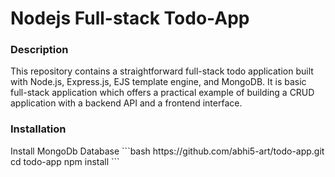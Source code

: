 <h1>Nodejs Full-stack Todo-App</h1>
<h3>Description</h3>
<p>
  This repository contains a straightforward full-stack todo application built with Node.js, Express.js, EJS template engine, and MongoDB. It is basic full-stack application which offers a practical example of building a CRUD application with a backend API and a frontend interface.
</p>
<h3>Installation</h3>
Install MongoDb Database
```bash
https://github.com/abhi5-art/todo-app.git
cd todo-app
npm install
```

